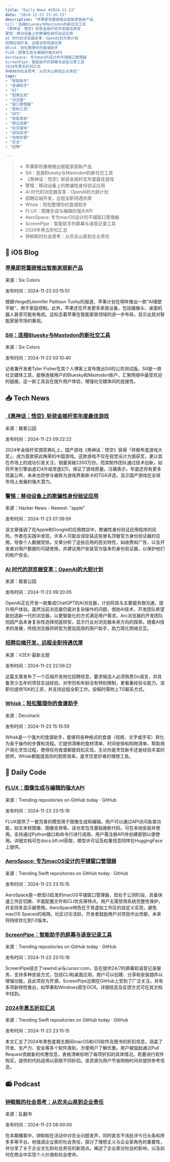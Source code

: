 ```yaml
---
title: "Daily News #2024-11-23"
date: "2024-11-23 23:16:15"
description: "苹果即将重磅推出智能家居新产品
Sill：连接Bluesky与Mastodon的新社交工具
《黑神话：悟空》斩获金摇杆奖年度最佳游戏
警惕：移动设备上的欺骗性身份验证应用
AI 时代的浏览器变革：OpenAI的大胆计划
招聘后端开发，远程全职待遇优厚
Whisk：轻松整理你的食谱助手
FLUX：图像生成与编辑的强大API
AeroSpace: 专为macOS设计的平铺窗口管理器
ScreenPipe：智能助手的屏幕与语音记录工具
2024年黑五折扣汇总
钟睒睒的社会思考：从农夫山泉到企业责任"
tags: 
- "智能助手"
- "食谱助手"
- "AI"
- "图像生成"
- "浏览器"
- "窗口管理器"
- "录制工具"
- "API"
- "智能家居"
- "商业观察"
- "社交媒体"
- "游戏奖项"
- "购物优惠"
- "安全"
- "招聘"

---
```


> - 苹果即将重磅推出智能家居新产品
> - Sill：连接Bluesky与Mastodon的新社交工具
> - 《黑神话：悟空》斩获金摇杆奖年度最佳游戏
> - 警惕：移动设备上的欺骗性身份验证应用
> - AI 时代的浏览器变革：OpenAI的大胆计划
> - 招聘后端开发，远程全职待遇优厚
> - Whisk：轻松整理你的食谱助手
> - FLUX：图像生成与编辑的强大API
> - AeroSpace: 专为macOS设计的平铺窗口管理器
> - ScreenPipe：智能助手的屏幕与语音记录工具
> - 2024年黑五折扣汇总
> - 钟睒睒的社会思考：从农夫山泉到企业责任

## 🍎 iOS Blog

### [苹果即将重磅推出智能家居新产品](https://sixcolors.com/link/2024/11/time-for-apple-to-take-the-smart-home-seriously/)

来源：Six Colors

发布时间：2024-11-23 03:15:51

根据Verge的Jennifer Pattison Tuohy的报道，苹果计划在明年推出一款“AI墙壁平板”，用于家庭控制。此外，苹果还在开发更多家居设备，包括摄像头、桌面机器人甚至可能有电视。这标志着苹果在智能家居领域的进一步布局，显示出其对智能家居市场的重视。

### [Sill：连接Bluesky与Mastodon的新社交工具](https://sixcolors.com/link/2024/11/sill-gives-a-nuzzel-vibe-to-mastodon-and-bluesky-links/)

来源：Six Colors

发布时间：2024-11-23 03:10:40

记者兼开发者Tyler Fisher在其个人博客上宣布推出Sill的公共测试版。Sill是一款社交媒体工具，能够连接用户的Bluesky和Mastodon账户，汇聚网络中最受欢迎的链接。这一新工具旨在提升用户体验，增强社交媒体间的连接性。

## 📥 Tech News

### [《黑神话：悟空》斩获金摇杆奖年度最佳游戏](http://www.geekpark.net/news/343432)

来源：极客公园

发布时间：2024-11-23 09:22:22

2024年金摇杆奖颁奖典礼上，国产游戏《黑神话：悟空》获得「终极年度游戏大奖」，成为首款获此殊荣的中国游戏。这款游戏不仅在视觉设计方面获奖，更以其在市场上的成功引发关注，销量突破2200万份。而其制作团队通过技术创新，如将开发引擎由虚幻4升级至虚幻5，保证了游戏质量。冯骥表示，年底还将有更多惊喜公布，未来也将参与被称为游戏界奥斯卡的TGA评选，显示国产游戏在全球市场上发展的强大潜力。

### [警惕：移动设备上的欺骗性身份验证应用](https://den.dev/blog/beware-deceiving-authenticator-apps/)

来源：Hacker News - Newest: "apple"

发布时间：2024-11-23 07:39:59

该文章强调了在Apple和Google的应用商店中，欺骗性身份验证应用程序的风险。作者在实践中发现，许多人可能会误安装这些冒名顶替官方身份验证器的应用，导致个人数据受损。文章分析了这些应用的恶劣特性，如收费和广告，以及开发者对用户数据的可疑使用，并建议用户安装官方版本的身份验证器，以保护他们的帐户安全。

### [AI 时代的浏览器变革：OpenAI的大胆计划](http://www.geekpark.net/news/343431)

来源：极客公园

发布时间：2024-11-23 09:20:05

OpenAI正在开发一款集成ChatGPT的AI浏览器，计划将其与主要服务商沟通，提升用户体验。虽然当前浏览器仍面对复杂操作的问题，借助AI技术，开发团队希望能创造新一代的浏览器，以更智能化的方式满足用户需求。Arc浏览器的开发团队则因产品本身复杂性选择彻底转型，显示行业对浏览器未来方向的探索。随着AI技术的发展，传统浏览器将转型为更加高效的用户助手，助力简化网络交互。

### [招聘后端开发，远程全职待遇优厚](https://www.v2ex.com/t/1092100)

来源：V2EX-最新主题

发布时间：2024-11-23 22:59:22

这篇文章发布了一个后端开发岗位招聘信息，要求候选人必须熟悉Go语言，并具备至少五年的项目实战经验。对学历和年龄没有特别限制，更看重经验与能力。该职位提供15K的工资，并支持远程全职工作。投稿时需附上TG联系方式。

### [Whisk：轻松整理你的食谱助手](https://decohack.com/producthunt-daily-2024-11-23/)

来源：Decohack

发布时间：2024-11-23 15:15:59

Whisk是一个强大的食谱助手，能够将各种格式的食谱（视频、文字或手写）转化为易于操作的步骤和流程。它提供清晰的食材清单、时间安排和购物清单，帮助用户简化烹饪过程，使得任何食谱都能轻松实现。无论你是烹饪新手还是经验丰富的厨师，Whisk都能提高你的厨房效率，是烹饪爱好者的理想工具。

## 💾 Daily Code

### [FLUX：图像生成与编辑的强大API](https://github.com/black-forest-labs/flux)

来源：Trending repositories on GitHub today · GitHub

发布时间：2024-11-23 23:15:18

FLUX提供了一套完善的模型用于图像生成和编辑，用户可以通过API访问各类功能，如文本转图像、图像变体等。该仓库包含基础推断代码，可在本地安装并使用。支持通过Python接口和命令行进行调用，用户需注册API并创建密钥以便使用。详细文档可在docs.bfl.ml获取，模型许可证及权重信息同样在HuggingFace上提供。

### [AeroSpace: 专为macOS设计的平铺窗口管理器](https://github.com/nikitabobko/AeroSpace)

来源：Trending Swift repositories on GitHub today · GitHub

发布时间：2024-11-23 23:15:15

AeroSpace是一款受i3启发的macOS平铺窗口管理器，现处于公测阶段，具备快速工作区切换、平面配置文件和CLI优先等特点。用户无需禁用系统完整性保护，并支持多显示器使用。AeroSpace特色在于其虚拟工作区的自定义实现，避免macOS Spaces的局限。社区讨论活跃，开发者鼓励用户对项目作出贡献，未来将持续优化到1.0版本。

### [ScreenPipe：智能助手的屏幕与语音记录工具](https://github.com/mediar-ai/screenpipe)

来源：Trending repositories on GitHub today · GitHub

发布时间：2024-11-23 23:15:18

ScreenPipe结合了rewind.ai与cursor.com，旨在提供24/7的屏幕和语音记录服务，支持多种安装方式，包括CLI和桌面应用。用户可以创建、分享和安装插件以增强功能，且此项目为开源。ScreenPipe近期在GitHub上受到了广泛关注，并有多项新特性推出，如苹果和Windows原生OCR。详细信息及反馈方式可在其文档中找到。

### [2024年黑五折扣汇总](https://github.com/mRs-/Black-Friday-Deals)

来源：Trending Swift repositories on GitHub today · GitHub

发布时间：2024-11-23 23:15:15

本文汇总了2024年黑色星期五期间macOS和iOS软件及图书的折扣信息，涵盖了开发、生产力、安全等多个软件类别，方便用户了解优惠。用户被鼓励通过Pull Request贡献新的优惠信息，表格清晰标明了每项折扣的具体情况。若要进行软件购买，提供的代码适用以获取不同折扣。该资源为用户节省购物时间并提供参考信息。

## 📻 Podcast

### [钟睒睒的社会思考：从农夫山泉到企业责任](https://www.xiaoyuzhoufm.com/episode/6740c7a111045e78e52d4ec2)

来源：乱翻书

发布时间：2024-11-23 08:00:00

在本期播客中，钟睒睒在活动中对农业问题发声，同时直言不讳批评今日头条和拼多多等平台。他强调企业家的社会责任，探讨了理想主义与企业家角色的重要性，并分享了关于企业文化和社会责任的新观点。阐述了企业家对社会的影响，以及如何在商业中实现个人价值和社会使命。
